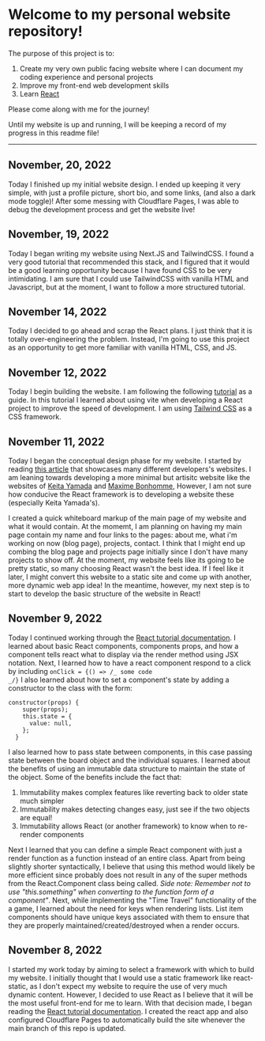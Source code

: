 # Welcome to my personal website repository!

The purpose of this project is to:

1. Create my very own public facing website where I can document my coding experience and personal projects
2. Improve my front-end web development skills
3. Learn [React](https://reactjs.org/)

Please come along with me for the journey!

Until my website is up and running, I will be keeping a record of my progress in this readme file!

---

## November, 20, 2022

Today I finished up my initial website design. I ended up keeping it very simple, with just a profile picture, short bio, and some links, (and also a dark mode toggle)! After some messing with Cloudflare Pages, I was able to debug the development process and get the website live!

## November, 19, 2022

Today I began writing my website using Next.JS and TailwindCSS. I found a very good tutorial that recommended this stack, and I figured that it would be a good learning opportunity because I have found CSS to be very intimidating. I am sure that I could use TailwindCSS with vanilla HTML and Javascript, but at the moment, I want to follow a more structured tutorial.

## November 14, 2022

Today I decided to go ahead and scrap the React plans. I just think that it is totally over-engineering the problem. Instead, I'm going to use this project as an opportunity to get more familiar with vanilla HTML, CSS, and JS.

## November 12, 2022

Today I begin building the website. I am following the following [tutorial](https://www.youtube.com/watch?v=_oO4Qi5aVZs&ab_channel=JavaScriptMastery) as a guide. In this tutorial I learned about using vite when developing a React project to improve the speed of development. I am using [Tailwind CSS](https://tailwindcss.com/) as a CSS framework.

## November 11, 2022

Today I began the conceptual design phase for my website. I started by reading [this article](https://www.hostinger.com/tutorials/web-developer-portfolio) that showcases many different developers's websites. I am leaning towards developing a more minimal but artisitc website like the websites of [Keita Yamada](https://p5aholic.me/info/) and [Maxime Bonhomme](https://bonhomme.lol/), However, I am not sure how conducive the React framework is to developing a website these (especially Keita Yamada's).

I created a quick whiteboard markup of the main page of my website and what it would contain. At the momemt, I am planning on having my main page contain my name and four links to the pages: about me, what i'm working on now (blog page), projects, contact. I think that I might end up combing the blog page and projects page initially since I don't have many projects to show off. At the moment, my website feels like its going to be pretty static, so many choosing React wasn't the best idea. If I feel like it later, I might convert this website to a static site and come up with another, more dynamic web app idea! In the meantime, however, my next step is to start to develop the basic structure of the website in React!

## November 9, 2022

Today I continued working through the [React tutorial documentation](https://reactjs.org/tutorial/tutorial.html). I learned about basic React components, components props, and how a component tells react what to display via the render method using JSX notation. Next, I learned how to have a react component respond to a click by including <code>onClick = {() => /_ some code _/}</code> I also learned about how to set a component's state by adding a constructor to the class with the form:

```
constructor(props) {
    super(props);
    this.state = {
      value: null,
    };
  }
```

I also learned how to pass state between components, in this case passing state between the board object and the individual squares. I learned about the benefits of using an immutable data structure to maintain the state of the object. Some of the benefits include the fact that:

1. Immutability makes complex features like reverting back to older state much simpler
2. Immutability makes detecting changes easy, just see if the two objects are equal!
3. Immutability allows React (or another framework) to know when to re-render components

Next I learned that you can define a simple React component with just a render function as a function instead of an entire class. Apart from being slightly shorter syntactically, I believe that using this method would likely be more efficient since probably does not result in any of the super methods from the React.Component class being called. _Side note: Remember not to use "this.something" when converting to the function form of a component"_. Next, while implementing the "Time Travel" functionality of the a game, I learned about the need for keys when rendering lists. List item components should have unique keys associated with them to ensure that they are properly maintained/created/destroyed when a render occurs.

## November 8, 2022

I started my work today by aiming to select a framework with which to build my website. I initially thought that I would use a static framework like react-static, as I don't expect my website to require the use of very much dynamic content. However, I decided to use React as I believe that it will be the most useful front-end for me to learn. With that decision made, I began reading the [React tutorial documentation](https://reactjs.org/tutorial/tutorial.html). I created the react app and also configured Cloudflare Pages to automatically build the site whenever the main branch of this repo is updated.
